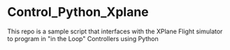 # Control_Python_Xplane
This repo is a sample script that interfaces with the XPlane Flight simulator to program in "in the Loop" Controllers using Python
